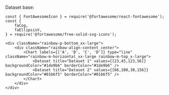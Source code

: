 Dataset base:

    const { FontAwesomeIcon } = require('@fortawesome/react-fontawesome');
    const {
        faCog,
        faEllipsisV,
    } = require('@fortawesome/free-solid-svg-icons');

    <div className="rainbow-p-bottom_xx-large">
        <div className="rainbow-align-content_center">
            <Chart labels={['A', 'B', 'C', 'D']} type="line" className="rainbow-m-horizontal_xx-large rainbow-m-top_x-large">
                <Dataset title="Dataset 1" values={[23,45,123,56]} backgroundColor="#1de9b6" borderColor="#1de9b6" />
                <Dataset title="Dataset 2" values={[66,100,30,156]} backgroundColor="#01b6f5" borderColor="#01b6f5" />
            </Chart>
        </div>
    </div>

